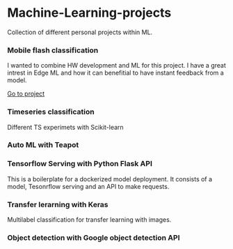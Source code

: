 # Machine-Learning-projects
Collection of different personal projects within ML.


### Mobile flash classification
I wanted to combine HW development and ML for this project. I have a great intrest in Edge ML and how it can benefitial to have instant feedback from a model. 

[Go to project](https://github.com/JohnSdev/Machine-Learning-projects)

### Timeseries classification
Different TS experimets with Scikit-learn 

### Auto ML with Teapot

### Tensorflow Serving with Python Flask API
This is a boilerplate for a dockerized model deployment. It consists of a model, Tesonrflow serving and an API to make requests.

### Transfer lerarning with Keras
Multilabel classification for transfer learning with images.

### Object detection with Google object detection API

